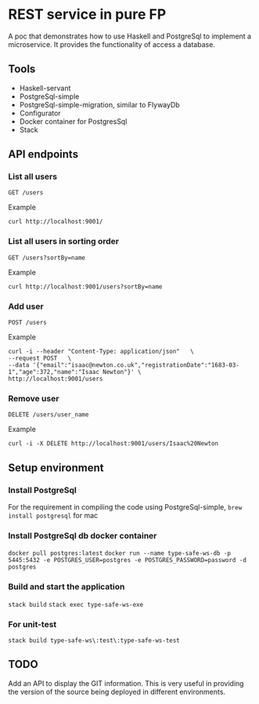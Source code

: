 # REST service in pure FP

A poc that demonstrates how to use Haskell and PostgreSql to implement a microservice.  It provides the functionality of access a database.

## Tools
* Haskell-servant
* PostgreSql-simple
* PostgreSql-simple-migration, similar to FlywayDb
* Configurator
* Docker container for PostgresSql
* Stack

## API endpoints

### List all users
```
GET /users
``` 
Example
```
curl http://localhost:9001/
```

### List all users in sorting order
```
GET /users?sortBy=name
```
Example
```
curl http://localhost:9001/users?sortBy=name
```

### Add user
```
POST /users
```
Example
```
curl -i --header "Content-Type: application/json"   \
--request POST   \
--data '{"email":"isaac@newton.co.uk","registrationDate":"1683-03-1","age":372,"name":"Isaac Newton"}' \
http://localhost:9001/users
```

### Remove user
```
DELETE /users/user_name
```
Example
```
curl -i -X DELETE http://localhost:9001/users/Isaac%20Newton
```

## Setup environment

### Install PostgreSql
For the requirement in compiling the code using PostgreSql-simple, 
`brew install postgresql` for mac

### Install PostgreSql db docker container
`docker pull postgres:latest`
`docker run --name type-safe-ws-db -p 5445:5432 -e POSTGRES_USER=postgres -e POSTGRES_PASSWORD=password -d postgres`

### Build and start the application
`stack build`
`stack exec type-safe-ws-exe`

### For unit-test
`stack build type-safe-ws\:test\:type-safe-ws-test`

## TODO
Add an API to display the GIT information.  This is very useful in providing the version of the source being deployed in different environments.


